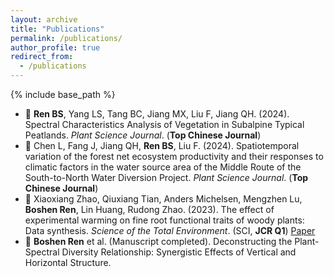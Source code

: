 ```yaml
---
layout: archive
title: "Publications"
permalink: /publications/
author_profile: true
redirect_from:
  - /publications
---
```


{% include base_path %}




- 📄 **Ren BS**, Yang LS, Tang BC, Jiang MX, Liu F, Jiang QH. (2024). Spectral Characteristics Analysis of Vegetation in Subalpine Typical Peatlands. *Plant Science Journal*. (**Top Chinese Journal**)
- 📄 Chen L, Fang J, Jiang QH, **Ren BS**, Liu F. (2024). Spatiotemporal variation of the forest net ecosystem productivity and their responses to climatic factors in the water source area of the Middle Route of the South-to-North Water Diversion Project. *Plant Science Journal*. (**Top Chinese Journal**)
- 📄 Xiaoxiang Zhao, Qiuxiang Tian, Anders Michelsen, Mengzhen Lu, **Boshen Ren**, Lin Huang, Rudong Zhao. (2023). The effect of experimental warming on fine root functional traits of woody plants: Data synthesis. *Science of the Total Environment*. (SCI, **JCR Q1**) [Paper](https://doi.org/10.1016/j.scitotenv.2023.165003)
- 📄 **Boshen Ren** et al. (Manuscript completed). Deconstructing the Plant-Spectral Diversity Relationship: Synergistic Effects of Vertical and Horizontal Structure.
